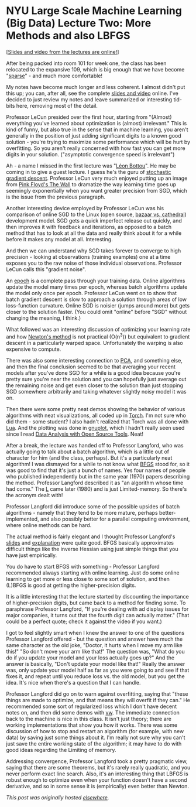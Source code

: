 # NYU Large Scale Machine Learning (Big Data) Lecture Two: More Methods and also LBFGS


[<a href="http://cilvr.cs.nyu.edu/doku.php?id=courses:bigdata:slides:start">Slides and video from the lectures are online!</a>]

After being packed into room 101 for week one, the class has been relocated to the expansive 109, which is big enough that we have become "<a href="http://en.wikipedia.org/wiki/Sparse_matrix">sparse</a>" - and much more comfortable!

My notes have become much longer and less coherent. I almost didn't put this up; you can, after all, see the complete <a href="http://cilvr.cs.nyu.edu/doku.php?id=courses:bigdata:slides:start">slides and video</a> online. I've decided to just review my notes and leave summarized or interesting tid-bits here, removing most of the detail.

Professor LeCun presided over the first hour, starting from "(Almost) everything you've learned about optimization is (almost) irrelevant." This is kind of funny, but also true in the sense that in machine learning, you aren't generally in the position of just adding significant digits to a known good solution - you're trying to maximize some performance which will be hurt by overfitting. So you aren't really concerned with how fast you can get more digits in your solution. ("asymptotic convergence speed is irrelevant")

Ah - a name I missed in the first lecture was "<a href="http://leon.bottou.org/">L&#233;on Bottou</a>". He may be coming in to give a guest lecture. I guess he's the guru of <a href="http://leon.bottou.org/projects/sgd">stochastic gradient descent</a>. Professor LeCun very much enjoyed putting up an image from <a href="http://en.wikipedia.org/wiki/The_Wall">Pink Floyd's The Wall</a> to dramatize the way learning time goes up seemingly exponentially when you want greater precision from SGD, which is the issue from the previous paragraph.

Another interesting device employed by Professor LeCun was his comparison of online SGD to the Linux (open source, <a href="http://en.wikipedia.org/wiki/The_Cathedral_and_the_Bazaar">bazaar vs. cathedral</a>) development model. SGD gets a quick imperfect release out quickly, and then improves it with feedback and iterations, as opposed to a batch method that has to look at all the data and really think about it for a while before it makes any model at all. Interesting.

And then we can understand why SGD takes forever to converge to high precision - looking at observations (training examples) one at a time exposes you to the raw noise of those individual observations. Professor LeCun calls this "gradient noise".

<span>An <a href="http://www.cse.unsw.edu.au/~billw/mldict.html#epoch">epoch</a> is a complete pass through your training data. Online algorithms update the model many times per epoch, whereas batch algorithms update the model only once per epoch. Professor LeCun went on to show that batch gradient descent is slow to approach a solution through areas of low loss-function curvature. Online SGD is noisier (jumps around more) but gets closer to the solution faster. (You could omit "online" before "SGD" without changing the meaning, I think.)</span>

What followed was an interesting discussion of optimizing your learning rate and how <a href="http://en.wikipedia.org/wiki/Newton%27s_method_in_optimization">Newton's method</a> is not practical (O(n<sup>3</sup>)) but equivalent to gradient descent in a particularly warped space. Unfortunately the warping is also expensive to compute.

<span>There was also some interesting connection to <a href="http://en.wikipedia.org/wiki/Principal_component_analysis">PCA</a>, and something else, and then the final conclusion seemed to be that averaging your recent models after you've done SGD for a while is a good idea because you're pretty sure you're near the solution and you can hopefully just average out the remaining noise and get even closer to the solution than just stopping SGD somewhere arbitrarily and taking whatever slightly noisy model it was on.</span>

Then there were some pretty neat demos showing the behavior of various algorithms with neat visualizations, all coded up in <a href="http://www.torch.ch/">Torch</a>. I'm not sure who did them - some student? I also hadn't realized that Torch was all done with <a href="http://www.lua.org/">Lua</a>. And the plotting was done in&#160;<a href="http://www.gnuplot.info/">gnuplot</a>, which I hadn't really seen used since I read <a href="http://shop.oreilly.com/product/9780596802363.do">Data Analysis with Open Source Tools</a>. Neat!

After a break, the lecture was handed off to Professor Langford, who was actually going to talk about a batch algorithm, which is a little out of character for him (and the class, perhaps). But it's a particularly neat algorithm! I was dismayed for a while to not know what <a href="http://en.wikipedia.org/wiki/BFGS_method">BFGS</a> stood for, so it was good to find that it's just a bunch of names. Yes four names of people who published independently but in the same year (1970) papers describing the method. Professor Langford described it as "an algorithm whose time had come." The <a href="http://en.wikipedia.org/wiki/Limited-memory_BFGS">L</a> came later (1980) and is just Limited-memory. So there's the acronym dealt with!

Professor Langford did introduce some of the possible upsides of batch algorithms - namely that they tend to be more mature, perhaps better-implemented, and also possibly better for a parallel computing environment, where online methods can be hard.

The actual method is fairly elegant and I thought Professor Langford's <a href="http://cilvr.cs.nyu.edu/diglib/lsml/lecture02-lbfgs.pdf">slides</a> and <a href="http://techtalks.tv/talks/bfgs-and-limited-storage-bfgs/57928/">explanation</a> were quite good. BFGS basically approximates difficult things like the inverse Hessian using just simple things that you have just empirically.

You do have to start BFGS with something - Professor Langford recommended always starting with online learning. Just do some online learning to get more or less close to some sort of solution, and then (L)BFGS is good at getting the higher-precision digits.

It is a little interesting that the lecture started by discounting the importance of higher-precision digits, but came back to a method for finding some. To paraphrase Professor Langford, "If you're dealing with ad display issues for major companies, it turns out that the fourth digit can actually matter." (That could be a perfect quote; check it against the video if you want.)

I got to feel slightly smart when I knew the answer to one of the questions Professor Langford offered - but the question and answer have much the same character as the old joke, "Doctor, it hurts when I move my arm like this!" "So don't move your arm like that!" The question was, "What do you do if you update your model and your loss actually goes up?" And the answer is basically, "Don't update your model like that!" Really the answer was, only update your model half as far as you were going to and see if that fixes it, and repeat until you reduce loss vs. the old model, but you get the idea. It's nice when there's a question that I can handle.

Professor Langford did go on to warn against overfitting, saying that "these things are made to optimize, and that means they will overfit if they can." He recommended some sort of regularized loss which I don't have decent notes on, and then did some demos with <a href="http://hunch.net/~vw/">vw</a>. The immediate connection back to the machine is nice in this class. It isn't just theory; there are working implementations that show you how it works. There was some discussion of how to stop and restart an algorithm (for example, with new data) by saving just some things about it. I'm really not sure why you can't just save the entire working state of the algorithm; it may have to do with good ideas regarding the Limiting of memory.

Addressing convergence, Professor Langford took a pretty pragmatic view, saying that there are some theorems, but it's rarely really quadratic, and you never perform exact line search. Also, it's an interesting thing that LBFGS is robust enough to optimize even when your function doesn't have a second derivative, and so in some sense it is (empirically) even better than Newton.



*This post was originally hosted [elsewhere](https://planspacedotorg.wordpress.com/2013/02/11/nyu-large-scale-machine-learning-big-data-lecture-two-more-methods-and-also-lbfgs/).*
